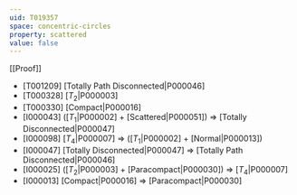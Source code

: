 ```yaml
---
uid: T019357
space: concentric-circles
property: scattered
value: false
---
```

[[Proof]]

* [T001209] [Totally Path Disconnected|P000046]
* [T000328] [$T_2$|P000003]
* [T000330] [Compact|P000016]
* [I000043] ([$T_1$|P000002] + [Scattered|P000051]) => [Totally Disconnected|P000047]
* [I000098] [$T_4$|P000007] => ([$T_1$|P000002] + [Normal|P000013])
* [I000047] [Totally Disconnected|P000047] => [Totally Path Disconnected|P000046]
* [I000025] ([$T_2$|P000003] + [Paracompact|P000030]) => [$T_4$|P000007]
* [I000013] [Compact|P000016] => [Paracompact|P000030]

